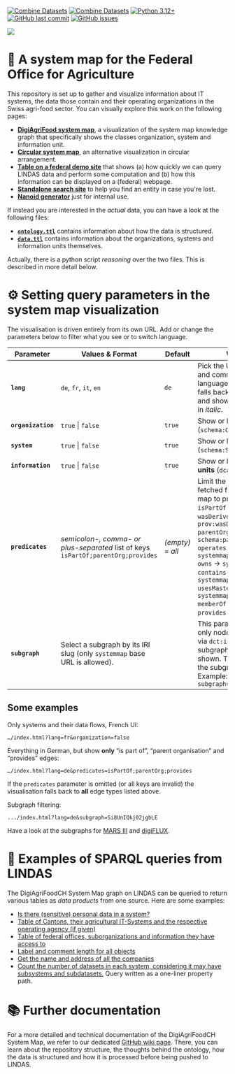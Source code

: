 [![Combine Datasets](https://github.com/blw-ofag-ufag/system-map/actions/workflows/graph-processing-and-deployment.yml/badge.svg)](https://github.com/blw-ofag-ufag/metadata/actions/workflows/combine-datasets.yml)
[![Combine Datasets](https://github.com/blw-ofag-ufag/system-map/actions/workflows/graph-validation.yml/badge.svg)](https://github.com/blw-ofag-ufag/metadata/actions/workflows/graph-validation.yml)
[![Python 3.12+](https://img.shields.io/badge/Python-3.12%2B-blue.svg)](https://www.python.org/downloads/)
[![GitHub last commit](https://img.shields.io/github/last-commit/blw-ofag-ufag/metadata.svg)](https://github.com/blw-ofag-ufag/metadata/commits)
[![GitHub issues](https://img.shields.io/github/issues/blw-ofag-ufag/metadata.svg)](https://github.com/blw-ofag-ufag/metadata/issues)

<kbd>
  <a href="https://blw-ofag-ufag.github.io/system-map/index.html" target="_blank"><img src="https://github.com/user-attachments/assets/87d303c3-ed30-42af-888d-aa8abc307da7" /></a>
</kbd>

# 🧭 A system map for the Federal Office for Agriculture

This repository is set up to gather and visualize information about IT systems, the data those contain and their operating organizations in the Swiss agri-food sector.
You can visually explore this work on the following pages:

- [**DigiAgriFood system map**](https://blw-ofag-ufag.github.io/system-map/index.html?lang=de), a visualization of the system map knowledge graph that specifically shows the classes organization, system and information unit.
- [**Circular system map**](https://blw-ofag-ufag.github.io/system-map/varia/circle), an alternative visualization in circular arrangement.
- [**Table on a federal demo site**](https://blw-ofag-ufag.github.io/system-map/varia/table/) that shows (a) how quickly we can query LINDAS data and perform some computation and (b) how this information can be displayed on a (federal) webpage.
- [**Standalone search site**](https://blw-ofag-ufag.github.io/system-map/varia/search) to help you find an entity in case you're lost.
- [**Nanoid generator**](https://blw-ofag-ufag.github.io/system-map/varia/nanoid) just for internal use.

If instead you are interested in the *actual* data, you can have a look at the following files:

- [**`ontology.ttl`**](https://github.com/blw-ofag-ufag/system-map/blob/main/rdf/ontology.ttl) contains information about how the data is structured.
- [**`data.ttl`**](https://github.com/blw-ofag-ufag/system-map/blob/main/rdf/data.ttl) contains information about the organizations, systems and information units themselves.

Actually, there is a python script *reasoning* over the two files. This is described in more detail below.

# ⚙️ Setting query parameters in the system map visualization

The visualisation is driven entirely from its own URL.
Add or change the parameters below to filter what you see or to switch language.

| Parameter          | Values & Format                                                                      | Default           | What it does                                                                                                                                                                                                                                                                                                                                                                                                                                       |
| ------------------ | ------------------------------------------------------------------------------------ | ----------------- | -------------------------------------------------------------------------------------------------------------------------------------------------------------------------------------------------------------------------------------------------------------------------------------------------------------------------------------------------------------------------------------------------------------------------------------------------- |
| **`lang`**         | `de`, `fr`, `it`, `en`                                                               | `de`              | Pick the UI language for labels and comments. If the chosen language is missing, the app falls back to **en → de → fr → it** and shows the fall-back text in *italic*.                                                                                                                                                                                                                                                                             |
| **`organization`** | `true` \| `false`                                                                    | `true`            | Show or hide **organisations** (`schema:Organization`).                                                                                                                                                                                                                                                                                                                                                                                            |
| **`system`**       | `true` \| `false`                                                                    | `true`            | Show or hide **IT systems** (`schema:SoftwareApplication`).                                                                                                                                                                                                                                                                                                                                                                                        |
| **`information`**  | `true` \| `false`                                                                    | `true`            | Show or hide **information units** (`dcat:Dataset`).                                                                                                                                                                                                                                                                                                                                                                                               |
| **`predicates`**   | *semicolon-, comma- or plus-separated* list of keys<br>`isPartOf;parentOrg;provides` | *(empty)* = *all* | Limit the **edge types** that are fetched from LINDAS. Keys map to properties as follows:<br>`isPartOf` → `dcterms:isPartOf`<br>`wasDerivedFrom` → `prov:wasDerivedFrom`<br>`parentOrg` → `schema:parentOrganization`<br>`operates` → `systemmap:operates`<br>`owns` → `systemmap:owns`<br>`contains` → `systemmap:contains`<br>`usesMasterData` → `systemmap:usesMasterData`<br>`memberOf` → `schema:memberOf`<br>`provides` → `service:provides` |
| **`subgraph`**     | Select a subgraph by its IRI slug (only `systemmap` base URL is allowed).            |                   | This parameter sets a filter, only nodes have a connection via `dct:isPartOf` to the subgraph collection are shown. The page title is set to the subgraph title as well. Example: `?subgraph=Si8UnIQkj02jgbLE` |

## Some examples

Only systems and their data flows, French UI:

```
…/index.html?lang=fr&organization=false
```

Everything in German, but show **only** “is part of”, “parent organisation” and “provides” edges:

```
…/index.html?lang=de&predicates=isPartOf;parentOrg;provides
```

If the `predicates` parameter is omitted (or all keys are invalid) the
visualisation falls back to **all** edge types listed above.

Subgraph filtering:

```
.../index.html?lang=de&subgraph=Si8UnIQkj02jgbLE
```

Have a look at the subgraphs for [MARS III](https://blw-ofag-ufag.github.io/system-map/index.html?lang=en&subgraph=SaAA0IQkj02jgbLEb) and [digiFLUX](https://blw-ofag-ufag.github.io/system-map/index.html?lang=en&subgraph=Si8UnIQkj02jgbLEb).

# 🔎 Examples of SPARQL queries from LINDAS

The DigiAgriFoodCH System Map graph on LINDAS can be queried to return various tables as *data products* from one source. Here are some examples:

- [Is there (sensitive) personal data in a system?](https://s.zazuko.com/2qaY2av)
- [Table of Cantons, their agricultural IT-Systems and the respective operating agency (if given)](https://s.zazuko.com/2vz9Y8X)
- [Table of federal offices, suborganizations and information they have access to](https://s.zazuko.com/2Upq8Qj)
- [Label and comment length for all objects](https://s.zazuko.com/2aYzkVt)
- [Get the name and address of all the companies](https://s.zazuko.com/3jQpKD3)
- [Count the number of datasets in each system, considering it may have subsystems and subdatasets.](https://s.zazuko.com/2rW3HSS) Query written as a one-liner property path.

# 📚 Further documentation

For a more detailed and technical documentation of the DigiAgriFoodCH System Map, we refer to our dedicated [GitHub wiki page](https://github.com/blw-ofag-ufag/system-map/wiki). There, you can learn about the repository structure, the thoughts behind the ontology, how the data is structured and how it is processed before being pushed to LINDAS.
